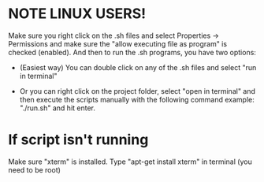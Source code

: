 # NOTE LINUX USERS!

Make sure you right click on the .sh files and select Properties -> Permissions and make sure the "allow executing file as program" is checked (enabled). And then to run the .sh programs, you have two options:

- (Easiest way) You can double click on any of the .sh files and select "run in terminal"

- Or you can right click on the project folder, select "open in terminal" and then execute the scripts manually with the following command example: "./run.sh" and hit enter.

# If script isn't running

Make sure "xterm" is installed. Type "apt-get install xterm" in terminal (you need to be root)
